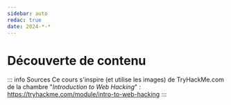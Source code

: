 ```yaml
---
sidebar: auto
redac: true
date: 2024-*-*
---
```

# Découverte de contenu
<Badge type="tip" text="Rédigé le */*/2024" />
<Badge type="danger" text="<---- mettre à jour" />
<Badge type="warning" text="En cours de rédaction" />

::: info Sources
Ce cours s'inspire (et utilise les images) de TryHackMe.com de la chambre "*Introduction to Web Hacking*" :
https://tryhackme.com/module/intro-to-web-hacking
:::